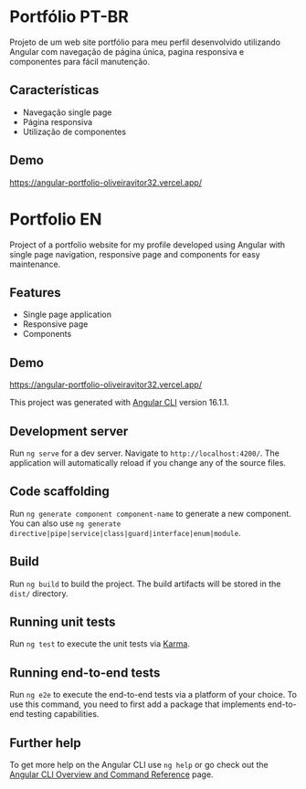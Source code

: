 # Portfólio PT-BR

Projeto de um web site portfólio para meu perfil desenvolvido utilizando Angular com navegação de página única, pagina responsiva e componentes para fácil manutenção.

## Características
- Navegação single page
- Página responsiva
- Utilização de componentes

## Demo
https://angular-portfolio-oliveiravitor32.vercel.app/


# Portfolio EN

Project of a portfolio website for my profile developed using Angular with single page navigation, responsive page and components for easy maintenance.

## Features
- Single page application
- Responsive page
- Components

## Demo
https://angular-portfolio-oliveiravitor32.vercel.app/



This project was generated with [Angular CLI](https://github.com/angular/angular-cli) version 16.1.1.

## Development server

Run `ng serve` for a dev server. Navigate to `http://localhost:4200/`. The application will automatically reload if you change any of the source files.

## Code scaffolding

Run `ng generate component component-name` to generate a new component. You can also use `ng generate directive|pipe|service|class|guard|interface|enum|module`.

## Build

Run `ng build` to build the project. The build artifacts will be stored in the `dist/` directory.

## Running unit tests

Run `ng test` to execute the unit tests via [Karma](https://karma-runner.github.io).

## Running end-to-end tests

Run `ng e2e` to execute the end-to-end tests via a platform of your choice. To use this command, you need to first add a package that implements end-to-end testing capabilities.

## Further help

To get more help on the Angular CLI use `ng help` or go check out the [Angular CLI Overview and Command Reference](https://angular.io/cli) page.
